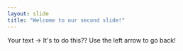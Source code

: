```yaml
---
layout: slide
title: "Welcome to our second slide!"
---
```

Your text -> It's to do this??
Use the left arrow to go back!
